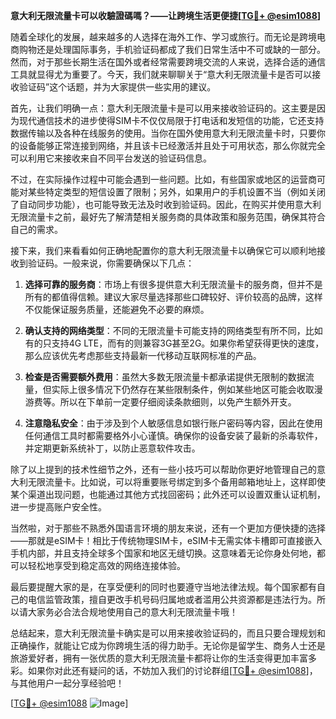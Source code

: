 **意大利无限流量卡可以收驗證碼嗎？——让跨境生活更便捷[[TG💪+ @esim1088](https://t.me/s/esim1088)]**

随着全球化的发展，越来越多的人选择在海外工作、学习或旅行。而无论是跨境电商购物还是处理国际事务，手机验证码都成了我们日常生活中不可或缺的一部分。然而，对于那些长期生活在国外或者经常需要跨境交流的人来说，选择合适的通信工具就显得尤为重要了。今天，我们就来聊聊关于“意大利无限流量卡是否可以接收验证码”这个话题，并为大家提供一些实用的建议。

首先，让我们明确一点：意大利无限流量卡是可以用来接收验证码的。这主要是因为现代通信技术的进步使得SIM卡不仅仅局限于打电话和发短信的功能，它还支持数据传输以及各种在线服务的使用。当你在国外使用意大利无限流量卡时，只要你的设备能够正常连接到网络，并且该卡已经激活并且处于可用状态，那么你就完全可以利用它来接收来自不同平台发送的验证码信息。

不过，在实际操作过程中可能会遇到一些问题。比如，有些国家或地区的运营商可能对某些特定类型的短信设置了限制；另外，如果用户的手机设置不当（例如关闭了自动同步功能），也可能导致无法及时收到验证码。因此，在购买并使用意大利无限流量卡之前，最好先了解清楚相关服务商的具体政策和服务范围，确保其符合自己的需求。

接下来，我们来看看如何正确地配置你的意大利无限流量卡以确保它可以顺利地接收到验证码。一般来说，你需要确保以下几点：

1. **选择可靠的服务商**：市场上有很多提供意大利无限流量卡的服务商，但并不是所有的都值得信赖。建议大家尽量选择那些口碑较好、评价较高的品牌，这样不仅能保证服务质量，还能避免不必要的麻烦。
   
2. **确认支持的网络类型**：不同的无限流量卡可能支持的网络类型有所不同，比如有的只支持4G LTE，而有的则兼容3G甚至2G。如果你希望获得更快的速度，那么应该优先考虑那些支持最新一代移动互联网标准的产品。

3. **检查是否需要额外费用**：虽然大多数无限流量卡都承诺提供无限制的数据流量，但实际上很多情况下仍然存在某些限制条件，例如某些地区可能会收取漫游费等。所以在下单前一定要仔细阅读条款细则，以免产生额外开支。

4. **注意隐私安全**：由于涉及到个人敏感信息如银行账户密码等内容，因此在使用任何通信工具时都需要格外小心谨慎。确保你的设备安装了最新的杀毒软件，并定期更新系统补丁，以防止恶意软件攻击。

除了以上提到的技术性细节之外，还有一些小技巧可以帮助你更好地管理自己的意大利无限流量卡。比如说，可以将重要账号绑定到多个备用邮箱地址上，这样即使某个渠道出现问题，也能通过其他方式找回密码；此外还可以设置双重认证机制，进一步提高账户安全性。

当然啦，对于那些不熟悉外国语言环境的朋友来说，还有一个更加方便快捷的选择——那就是eSIM卡！相比于传统物理SIM卡，eSIM卡无需实体卡槽即可直接嵌入手机内部，并且支持全球多个国家和地区无缝切换。这意味着无论你身处何地，都可以轻松地享受到稳定高效的网络连接体验。

最后要提醒大家的是，在享受便利的同时也要遵守当地法律法规。每个国家都有自己的电信监管政策，擅自更改手机号码归属地或者滥用公共资源都是违法行为。所以请大家务必合法合规地使用自己的意大利无限流量卡哦！

总结起来，意大利无限流量卡确实是可以用来接收验证码的，而且只要合理规划和正确操作，就能让它成为你跨境生活的得力助手。无论你是留学生、商务人士还是旅游爱好者，拥有一张优质的意大利无限流量卡都将让你的生活变得更加丰富多彩。如果你对此还有疑问的话，不妨加入我们的讨论群组[[TG💪+ @esim1088](https://t.me/s/esim1088)]，与其他用户一起分享经验吧！

[[TG💪+ @esim1088](https://t.me/s/esim1088) ![Image](https://i.postimg.cc/4NQfJmqS/Snipaste-2025-05-13-00-14-12.png)]